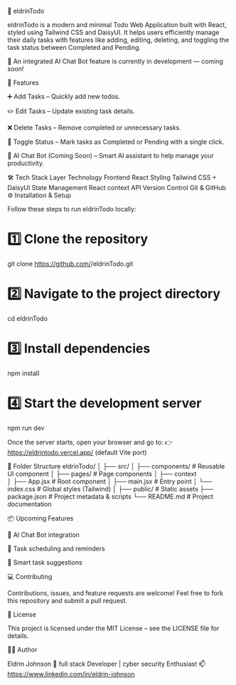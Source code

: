 🧾 eldrinTodo

eldrinTodo is a modern and minimal Todo Web Application built with React, styled using Tailwind CSS and DaisyUI.
It helps users efficiently manage their daily tasks with features like adding, editing, deleting, and toggling the task status between Completed and Pending.

🚀 An integrated AI Chat Bot feature is currently in development — coming soon!

🌟 Features

➕ Add Tasks – Quickly add new todos.

✏️ Edit Tasks – Update existing task details.

❌ Delete Tasks – Remove completed or unnecessary tasks.

🔁 Toggle Status – Mark tasks as Completed or Pending with a single click.

🤖 AI Chat Bot (Coming Soon) – Smart AI assistant to help manage your productivity.

🛠️ Tech Stack
Layer	Technology
Frontend	React
Styling	Tailwind CSS + DaisyUI
State Management	React context API
Version Control	Git & GitHub
⚙️ Installation & Setup

Follow these steps to run eldrinTodo locally:

# 1️⃣ Clone the repository
git clone https://github.com/<your-username>/eldrinTodo.git

# 2️⃣ Navigate to the project directory
cd eldrinTodo

# 3️⃣ Install dependencies
npm install

# 4️⃣ Start the development server
npm run dev


Once the server starts, open your browser and go to:
👉 https://eldrintodo.vercel.app/
 (default Vite port)

📁 Folder Structure
eldrinTodo/
│
├── src/
│   ├── components/      # Reusable UI component
│   ├── pages/           # Page components
│   ├── context         
│   ├── App.jsx          # Root component
│   ├── main.jsx         # Entry point
│   └── index.css        # Global styles (Tailwind)
│
├── public/              # Static assets
├── package.json         # Project metadata & scripts
└── README.md            # Project documentation

📦 Upcoming Features

🤖 AI Chat Bot integration

📅 Task scheduling and reminders

🧠 Smart task suggestions

💻 Contributing

Contributions, issues, and feature requests are welcome!
Feel free to fork this repository and submit a pull request.

📜 License

This project is licensed under the MIT License – see the LICENSE
 file for details.

👨‍💻 Author

Eldrin Johnson
🚀 full stack Developer | cyber security Enthusiast
📫 https://www.linkedin.com/in/eldrin-johnson
